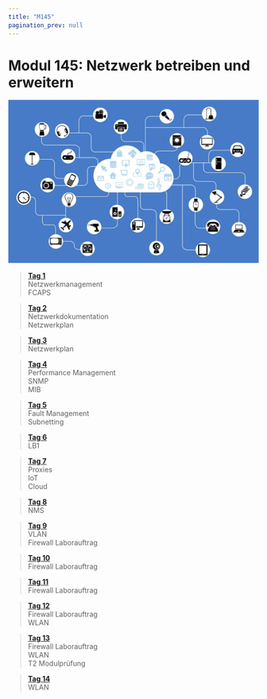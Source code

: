 ```yaml
---
title: "M145"
pagination_prev: null
---
```


# Modul 145: Netzwerk betreiben und erweitern

![logo_module](/data/m145/logo.jpg)

> [**Tag 1**](./tag-0001.md)  
> Netzwerkmanagement  
> FCAPS

> [**Tag 2**](./tag-0002.md)  
> Netzwerkdokumentation  
> Netzwerkplan

> [**Tag 3**](./tag-0003.md)  
> Netzwerkplan

> [**Tag 4**](./tag-0004.md)  
> Performance Management  
> SNMP  
> MIB

> [**Tag 5**](./tag-0005.md)  
> Fault Management  
> Subnetting

> [**Tag 6**](./tag-0006.md)  
> LB1

> [**Tag 7**](./tag-0007.md)  
> Proxies  
> IoT  
> Cloud

> [**Tag 8**](./tag-0008.md)  
> NMS

> [**Tag 9**](./tag-0009.md)  
> VLAN  
> Firewall Laborauftrag

> [**Tag 10**](./tag-0010.md)  
> Firewall Laborauftrag

> [**Tag 11**](./tag-0011.md)  
> Firewall Laborauftrag

> [**Tag 12**](./tag-0012.md)  
> Firewall Laborauftrag  
> WLAN

> [**Tag 13**](./tag-0013.md)  
> Firewall Laborauftrag  
> WLAN  
> T2 Modulprüfung

> [**Tag 14**](./tag-0014.md)  
> WLAN

